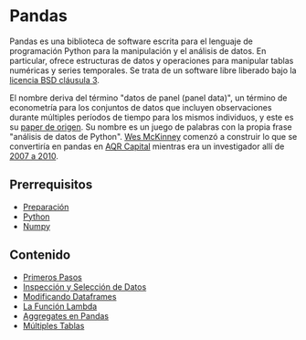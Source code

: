 # Pandas

Pandas es una biblioteca de software escrita para el lenguaje de programación Python para la manipulación y el análisis de datos. En particular, ofrece estructuras de datos y operaciones para manipular tablas numéricas y series temporales. Se trata de un software libre liberado bajo la [licencia BSD cláusula 3](https://en.wikipedia.org/wiki/BSD_licenses#3-clause).

El nombre deriva del término "datos de panel (panel data)", un término de econometría para los conjuntos de datos que incluyen observaciones durante múltiples períodos de tiempo para los mismos individuos, y este es su [paper de origen](https://www.dlr.de/sc/Portaldata/15/Resources/dokumente/pyhpc2011/submissions/pyhpc2011_submission_9.pdf). Su nombre es un juego de palabras con la propia frase "análisis de datos de Python". [Wes McKinney](https://en.wikipedia.org/wiki/Wes_McKinney) comenzó a construir lo que se convertiría en pandas en [AQR Capital](https://www.aqr.com/) mientras era un investigador allí de [2007 a 2010](https://qz.com/1126615/the-story-of-the-most-important-tool-in-data-science/).

## Prerrequisitos

* [Preparación](../preparacion/)
* [Python](../python/)
* [Numpy](../numpy/)

## Contenido

* [Primeros Pasos](primeros-pasos.md)
* [Inspección y Selección de Datos](inspeccion-y-seleccion-de-datos.md)
* [Modificando Dataframes](modificando-dataframes.md)
* [La Función Lambda](la-funcion-lambda.md)
* [Aggregates en Pandas](aggregates-en-pandas.md)
* [Múltiples Tablas](multiples-tablas.md)
